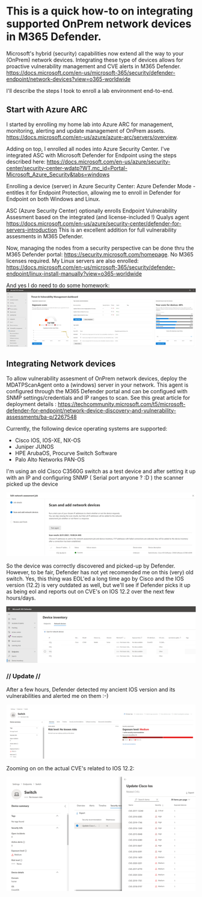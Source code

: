 # This is a quick how-to on integrating supported OnPrem network devices in M365 Defender.

Microsoft's hybrid (security) capabilities now extend all the way to your (OnPrem) network devices. 
Integrating these type of devices allows for proactive vulnerability management and CVE alerts in M365 Defender.
https://docs.microsoft.com/en-us/microsoft-365/security/defender-endpoint/network-devices?view=o365-worldwide

I'll describe the steps I took to enroll a lab environment end-to-end.

## Start with Azure ARC

I started by enrolling my home lab into Azure ARC for management, monitoring, alerting and update management of OnPrem assets.
https://docs.microsoft.com/en-us/azure/azure-arc/servers/overview.

Adding on top, I enrolled all nodes into Azure Security Center. 
I've integrated ASC with Microsoft Defender for Endpoint using the steps described here: https://docs.microsoft.com/en-us/azure/security-center/security-center-wdatp?WT.mc_id=Portal-Microsoft_Azure_Security&tabs=windows

Enrolling a device (server) in Azure Security Center: Azure Defender Mode - entitles it for Endpoint Protection, allowing me to enroll in Defender for Endpoint on both Windows and Linux.

ASC (Azure Security Center) optionally enrolls Endpoint Vulnerability Assesment based on the integrated (and license-included !) Qualys agent
https://docs.microsoft.com/en-us/azure/security-center/defender-for-servers-introduction This is an excellent addition for full vulnerability assesments in M365 Defender.

Now, managing the nodes from a security perspective can be done thru the M365 Defender portal: https://security.microsoft.com/homepage. No M365 licenses required.
My Linux servers are also enrolled: https://docs.microsoft.com/en-us/microsoft-365/security/defender-endpoint/linux-install-manually?view=o365-worldwide

And yes I do need to do some homework:
![Screenshot](https://raw.githubusercontent.com/verboompj/Networking/master/Pictures/M365DE.PNG)

## Integrating Network devices

To allow vulnerability assesment of OnPrem network devices, deploy the MDATPScanAgent onto a (windows) server in your network. This agent is configured through the M365 Defender portal and can be configued with SNMP settings/credentials and IP ranges to scan. 
See this great article for deployment details : https://techcommunity.microsoft.com/t5/microsoft-defender-for-endpoint/network-device-discovery-and-vulnerability-assessments/ba-p/2267548

Currently, the following device operating systems are supported: 

- Cisco IOS, IOS-XE, NX-OS 
- Juniper JUNOS 
- HPE ArubaOS, Procurve Switch Software 
- Palo Alto Networks PAN-OS 

I'm using an old Cisco C3560G switch as a test device and after setting it up with an IP and configuring SNMP ( Serial port anyone ? :D ) the scanner picked up the device

![Screenshot](https://raw.githubusercontent.com/verboompj/Networking/master/Pictures/found2.PNG)

So the device was correctly discovered and picked-up by Defender. However,  to be fair, Defender has not yet recomended me on this (very) old switch. Yes, this thing was EOL'ed a long time ago by Cisco and the IOS version (12.2) is very outdated as well, but we'll see if Defender picks it up as being eol and reports out on CVE's on IOS 12.2 over the next few hours/days.

![Screenshot](https://raw.githubusercontent.com/verboompj/Networking/master/Pictures/swinovu.png)

### // Update //

After a few hours, Defender detected my ancient IOS version and its vulnerabilities and alerted me on them :-) 

![Screenshot](https://raw.githubusercontent.com/verboompj/Networking/master/Pictures/swi%20detail.PNG)

Zooming on on the actual CVE's related to IOS 12.2: 

![Screenshot](https://raw.githubusercontent.com/verboompj/Networking/master/Pictures/ios%20cve.PNG)


